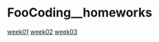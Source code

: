 # FooCoding__homeworks
[week01](https://milicagareski.github.io/FooCoding_homeworks/html-css/week01/Web%20resume/)
[week02](https://milicagareski.github.io/FooCoding_homeworks/html-css/week02/)
[week03](https://milicagareski.github.io/FooCoding_homeworks/html-css/week03/)

